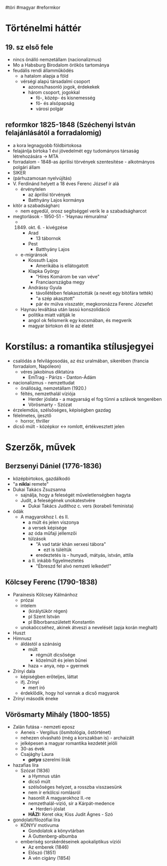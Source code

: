 #töri #magyar #reformkor
# Történelmi háttér
## 19. sz első fele
- nincs önálló nemzetállam (nacionalizmus)
- Mo a Habsburg Birodalom örökös tartománya
- feudális rendi államműködés
	- a hatalom alapja a föld
	- vérségi alapú társadalmi csoport
		- azonos/hasonló jogok, érdekekek
		- három csoport, jogokkal
			- fő-, közép- és kisnemesség
			- fő- és alsópapság
			- városi polgár
## reformkor 1825-1848 (Széchenyi István felajánlásától a forradalomig)
- a kora legnagyobb földbirtokosa
- felajánlja birtoka 1 évi jövedelmét egy tudományos társaság létrehozására -> MTA
- forradalom - 1848-as áprilisi törvények szentesítése - alkotmányos polgári állam
- SIKER
- (párhuzamosan nyelvújítás)
- V. Ferdinánd helyett a 18 éves Ferenc József ír alá
	- érvénytelen
		- az áprilisi törvények
		- Batthyány Lajos kormánya
- kitör a szabadságharc
	- nem egyedül, orosz segítséggel verik le a szabadságharcot
- megtorlások - 1950-51 - 'Haynau rémuralma'
	- 1849. okt. 6. - kivégzése
		- Arad
			- 13 tábornok
		- Pest
			- Batthyány Lajos
	- e-migránsok
		- Kossuth Lajos
			- Amerikába is ellátogatott
		- Klapka György
			- "Híres Komárom be van véve"
			- Franciaországba megy
		- Andrássy Gyula
			- távollétében felakasztották (a nevét egy bitófára tették)
			- "a szép akasztott"
			- pár év múlva visszatér, megkoronázza Ferenc Józsefet
	- Haynau leváltása után lassú konszolidáció
		- politika miatt váltják le
		- angol ok felismerik egy kocsmában, és megverik
		- magyar birtokon éli le az életét
# Korstílus: a romantika stílusjegyei
- csalódás a felvilágosodás, az ész uralmában, sikerében (francia forradalom, Napóleon)
	- véres jakobinus diktatúra
		- EmTrag - Párizs - Danton-Ádám
- nacionalizmus - nemzettudat
	- önállóság, nemzetállam (1920.)
	- féltés, nemzethalál víziója
		- Herder jóslata - a magyarság el fog tűnni a szlávok tengerében
		- Vörösmarty - Szózat
- érzelemdús, szélsőséges, képiségben gazdag
- félelmetes, ijesztő
	- horror, thriller
- dicső múlt - középkor <-> romlott, értékvesztett jelen
# Szerzők, művek
## Berzsenyi Dániel (1776-1836)
- középbirtokos, gazdálkodó
- "a **nikla**i remete"
- Dukai Takács Zsuzsanna
	- sajnálja, hogy a feleségét műveletlenségben hagyta
	- Judit, a feleségének unokatestvére
		- Dukai Takács Judithoz c. vers (korabeli feminista)
- ódák
	- A magyarokhoz I. és II.
		- a múlt és jelen viszonya
		- a versek képisége
		- az óda műfaji jellemzői
		- túlzások
			- "A vad tatár khán xerxesi tábora"
				- ezt is túléltük
			- eredeztetés is - hunyadi, mátyás, istván, attila
		- a II. inkább figyelmeztetés
			- "Ébreszd fel alvó nemzeti lelkedet!"
## Kölcsey Ferenc (1790-1838)
- Parainesis Kölcsey Kálmánhoz
	- prózai
	- intelem
		- (királytükör régen)
		- pl Szent István
		- pl Bíborbanszületett Konstantin
	- unokaöccséhez, akinek átveszi a nevelését (apja korán meghalt)
- Huszt
- Himnusz
	- áldástól a szánásig
		- múlt
			- régmúlt dicsősége
			- közelmúlt és jelen bűnei
		- haza = anya, nép = gyermek
- Zrínyi dala
	- képiségben erőteljes, láttat
	- ifj. Zrínyi
		- mert író
	- érdeklődik, hogy hol vannak a dicső magyarok
- Zrínyi második éneke
## Vörösmarty Mihály (1800-1855)
- Zalán futása - nemzeti eposz
	- Aeneis - Vergilius (ősmitológia, őstörténet)
	- nehezen olvasható (még a korszakban is) - archaizált
	- jelképesen a magyar romantika kezdetét jelöli
	- 30-as évek
	- Csajághy Laura
		- ***gatya*** szerelmi lírák
- hazafias líra
	- Szózat (1836)
		- a Hymnus után
		- dicső múlt
		- szélsőséges helyzet, a rosszba visszaesünk
		- nem ír erkölcsi romlásról
		- hasonlít A magyarokhoz II.-re
		- nemzethalál-vízió, sír a Kárpát-medence
			- Herderi-jóslat
		- **HÁZI:** Keret oka; Kiss Judit Ágnes - Szó
- gondolati/filozófiai líra
	- KÖNYV motívuma
		- Gondolatok a könyvtárban
		- A Guttenberg-albumba
	- emberiség sorskérdéseinek apokaliptikus víziói
		- Az emberek (1846)
		- Előszó (1851)
		- A vén cigány (1854)
